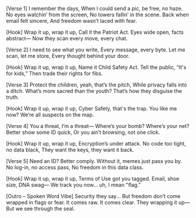 [Verse 1]
I remember the days,
When I could send a pic, be free, no haze.
No eyes watchin’ from the screen,
No towers fallin’ in the scene.
Back when email felt sincere,
And freedom wasn’t laced with fear.

[Hook]
Wrap it up, wrap it up,
Call it the Patriot Act.
Eyes wide open, facts abstract—
Now they scan every move, every chat.

[Verse 2]
I need to see what you write,
Every message, every byte.
Let me scan, let me store,
Every thought behind your door.

[Hook]
Wrap it up, wrap it up,
Name it Child Safety Act.
Tell the public, “It's for kids,”
Then trade their rights for fibs.

[Verse 3]
Protect the children, yeah, that’s the pitch,
While privacy falls into a ditch.
What’s more sacred than the youth?
That’s how they disguise the truth.

[Hook]
Wrap it up, wrap it up,
Cyber Safety, that's the trap.
You like me now?
We’re all suspects on the map.

[Verse 4]
You a threat, I’m a threat—
Where’s your bomb? Where’s your net?
Better show some ID quick,
Or you ain’t browsing, not one click.

[Hook]
Wrap it up, wrap it up,
Encryption’s under attack.
No code too tight, no data black,
They want the keys, they want it back.

[Verse 5]
Need an ID? Better comply.
Without it, memes just pass you by.
No log-in, no access pass,
No freedom in this data class.

[Hook]
Wrap it up, wrap it up,
Terms of Use got you tagged.
Email, shoe size, DNA swag—
We track you now... uh, I mean "flag."

[Outro – Spoken Word Vibe]
Security they say...
But freedom don’t come wrapped in flags or fear.
It comes raw. It comes clear.
They wrapping it up—
But we see through the seal.
